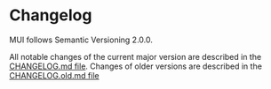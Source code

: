 # Changelog

<p class="description">MUI follows Semantic Versioning 2.0.0.</p>

All notable changes of the current major version are described in the [CHANGELOG.md file](https://github.com/mui-org/material-ui/blob/HEAD/CHANGELOG.md).
Changes of older versions are described in the [CHANGELOG.old.md file](https://github.com/mui-org/material-ui/blob/HEAD/CHANGELOG.old.md)
